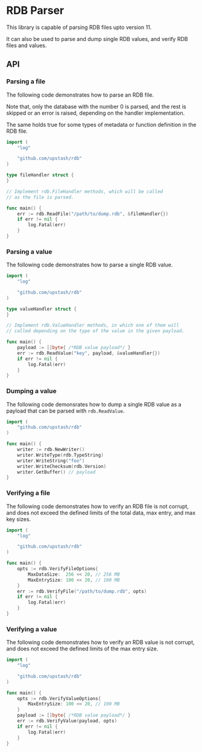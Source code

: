 # RDB Parser

This library is capable of parsing RDB files upto version 11.

It can also be used to parse and dump single RDB values, and verify RDB files and values.

## API

### Parsing a file

The following code demonstrates how to parse an RDB file.

Note that, only the database with the number 0 is parsed, and the rest
is skipped or an error is raised, depending on the handler implementation.

The same holds true for some types of metadata or function definition in
the RDB file.

```go
import (
	"log"

	"github.com/upstash/rdb"
)

type fileHandler struct {
}

// Implement rdb.FileHandler methods, which will be called
// as the file is parsed.

func main() {
	err := rdb.ReadFile("/path/to/dump.rdb", &fileHandler{})
	if err != nil {
		log.Fatal(err)
	}
}
```

### Parsing a value

The following code demonstrates how to parse a single RDB value.

```go
import (
	"log"

	"github.com/upstash/rdb"
)

type valueHandler struct {
}

// Implement rdb.ValueHandler methods, in which one of them will
// called depending on the type of the value in the given payload.

func main() {
	payload := []byte{ /*RDB value payload*/ }
	err := rdb.ReadValue("key", payload, &valueHandler{})
	if err != nil {
		log.Fatal(err)
	}
}
```

### Dumping a value

The following code demonsrates how to dump a single RDB value as a payload
that can be parsed with `rdb.ReadValue`.

```go
import (
	"github.com/upstash/rdb"
)

func main() {
	writer := rdb.NewWriter()
	writer.WriteType(rdb.TypeString)
	writer.WriteString("foo")
	writer.WriteChecksum(rdb.Version)
	writer.GetBuffer() // payload
}
```

### Verifying a file

The following code demonstrates how to verify an RDB file is not corrupt, and
does not exceed the defined limits of the total data, max entry, and max key sizes.

```go
import (
	"log"

	"github.com/upstash/rdb"
)

func main() {
	opts := rdb.VerifyFileOptions{
		MaxDataSize:  256 << 20, // 256 MB
		MaxEntrySize: 100 << 20, // 100 MB
	}
	err := rdb.VerifyFile("/path/to/dump.rdb", opts)
	if err != nil {
		log.Fatal(err)
	}
}
```

### Verifying a value

The following code demonstrates how to verify an RDB value is not corrupt, and
does not exceed the defined limits of the max entry size.

```go
import (
	"log"

	"github.com/upstash/rdb"
)

func main() {
	opts := rdb.VerifyValueOptions{
		MaxEntrySize: 100 << 20, // 100 MB
	}
	payload := []byte{ /*RDB value payload*/ }
	err := rdb.VerifyValue(payload, opts)
	if err != nil {
		log.Fatal(err)
	}
}
```
